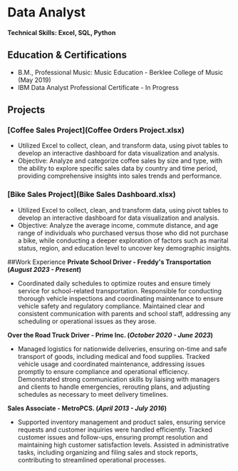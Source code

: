 # Data Analyst

#### Technical Skills: Excel, SQL, Python

## Education & Certifications
- B.M., Professional Music: Music Education - Berklee College of Music (May 2019)								       		
- IBM Data Analyst Professional Certificate - In Progress			        		

## Projects
### [Coffee Sales Project](Coffee Orders Project.xlsx)

- Utilized Excel to collect, clean, and transform data, using pivot tables to develop an interactive dashboard for data visualization and analysis.
- Objective: Analyze and categorize coffee sales by size and type, with the ability to explore specific sales data by country and time period, providing comprehensive insights into sales trends and performance.
  
### [Bike Sales Project](Bike Sales Dashboard.xlsx)
- Utilized Excel to collect, clean, and transform data, using pivot tables to develop an interactive dashboard for data visualization and analysis.
- Objective: Analyze the average income, commute distance, and age range of individuals who purchased versus those who did not purchase a bike, while conducting a deeper exploration of factors such as marital status, region, and education level to uncover key demographic insights.

##Work Experience
**Private School Driver - Freddy's Transportation (_August 2023 - Present_)**
- Coordinated daily schedules to optimize routes and ensure timely service for school-related transportation. Responsible for conducting thorough vehicle inspections and coordinating maintenance to ensure vehicle safety and regulatory compliance. Maintained clear and consistent communication with parents and school staff, addressing any scheduling or operational issues as they arose.

**Over the Road Truck Driver - Prime Inc. (_October 2020 - June 2023_)**
- Managed logistics for nationwide deliveries, ensuring on-time and safe transport of goods, including medical and food supplies. Tracked vehicle usage and coordinated maintenance, addressing issues promptly to ensure compliance and operational efficiency. Demonstrated strong communication skills by liaising with managers and clients to handle emergencies, rerouting plans, and adjusting schedules as necessary to meet delivery timelines.

**Sales Associate - MetroPCS. (_April 2013 - July 2016_)**
- Supported inventory management and product sales, ensuring service requests and customer inquiries were handled efficiently. Tracked customer issues and follow-ups, ensuring prompt resolution and maintaining high customer satisfaction levels. Assisted in administrative tasks, including organizing and filing sales and stock reports, contributing to streamlined operational processes.
